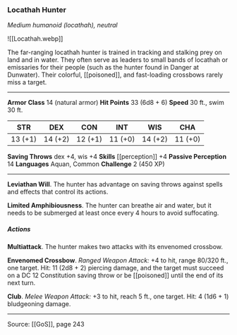 ### Locathah Hunter
_Medium humanoid (locathah), neutral_

![[Locathah.webp]]

The far-ranging locathah hunter is trained in tracking and stalking prey on land and in water. They often serve as leaders to small bands of locathah or emissaries for their people (such as the hunter found in Danger at Dunwater). Their colorful, [[poisoned]], and fast-loading crossbows rarely miss a target.






---

**Armor Class** 14 (natural armor)
**Hit Points** 33 (6d8 + 6)
**Speed** 30 ft., swim 30 ft.

| STR     | DEX     | CON     | INT     | WIS     | CHA     |
|---------|---------|---------|---------|---------|---------|
| 13 (+1) | 14 (+2) | 12 (+1) | 11 (+0) | 14 (+2) | 11 (+0) |

**Saving Throws** dex +4, wis +4
**Skills** [[perception]] +4
**Passive Perception** 14
**Languages** Aquan, Common
**Challenge** 2 (450 XP)

---

**Leviathan Will**. The hunter has advantage on saving throws against spells and effects that control its actions.

**Limited Amphibiousness**. The hunter can breathe air and water, but it needs to be submerged at least once every 4 hours to avoid suffocating.

##### Actions
**Multiattack**. The hunter makes two attacks with its envenomed crossbow.

**Envenomed Crossbow**. _Ranged Weapon Attack:_ +4 to hit, range 80/320 ft., one target. Hit: 11 (2d8 + 2) piercing damage, and the target must succeed on a DC 12 Constitution saving throw or be [[poisoned]] until the end of its next turn.

**Club**. _Melee Weapon Attack:_ +3 to hit, reach 5 ft., one target. Hit: 4 (1d6 + 1) bludgeoning damage.


---

Source: [[GoS]], page 243